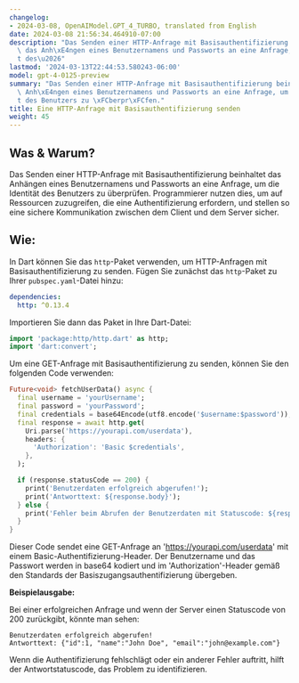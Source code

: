 ```yaml
---
changelog:
- 2024-03-08, OpenAIModel.GPT_4_TURBO, translated from English
date: 2024-03-08 21:56:34.464910-07:00
description: "Das Senden einer HTTP-Anfrage mit Basisauthentifizierung beinhaltet\
  \ das Anh\xE4ngen eines Benutzernamens und Passworts an eine Anfrage, um die Identit\xE4\
  t des\u2026"
lastmod: '2024-03-13T22:44:53.580243-06:00'
model: gpt-4-0125-preview
summary: "Das Senden einer HTTP-Anfrage mit Basisauthentifizierung beinhaltet das\
  \ Anh\xE4ngen eines Benutzernamens und Passworts an eine Anfrage, um die Identit\xE4\
  t des Benutzers zu \xFCberpr\xFCfen."
title: Eine HTTP-Anfrage mit Basisauthentifizierung senden
weight: 45
---
```


## Was & Warum?

Das Senden einer HTTP-Anfrage mit Basisauthentifizierung beinhaltet das Anhängen eines Benutzernamens und Passworts an eine Anfrage, um die Identität des Benutzers zu überprüfen. Programmierer nutzen dies, um auf Ressourcen zuzugreifen, die eine Authentifizierung erfordern, und stellen so eine sichere Kommunikation zwischen dem Client und dem Server sicher.

## Wie:

In Dart können Sie das `http`-Paket verwenden, um HTTP-Anfragen mit Basisauthentifizierung zu senden. Fügen Sie zunächst das `http`-Paket zu Ihrer `pubspec.yaml`-Datei hinzu:

```yaml
dependencies:
  http: ^0.13.4
```

Importieren Sie dann das Paket in Ihre Dart-Datei:

```dart
import 'package:http/http.dart' as http;
import 'dart:convert';
```

Um eine GET-Anfrage mit Basisauthentifizierung zu senden, können Sie den folgenden Code verwenden:

```dart
Future<void> fetchUserData() async {
  final username = 'yourUsername';
  final password = 'yourPassword';
  final credentials = base64Encode(utf8.encode('$username:$password'));
  final response = await http.get(
    Uri.parse('https://yourapi.com/userdata'),
    headers: {
      'Authorization': 'Basic $credentials',
    },
  );

  if (response.statusCode == 200) {
    print('Benutzerdaten erfolgreich abgerufen!');
    print('Antworttext: ${response.body}');
  } else {
    print('Fehler beim Abrufen der Benutzerdaten mit Statuscode: ${response.statusCode}');
  }
}
```

Dieser Code sendet eine GET-Anfrage an 'https://yourapi.com/userdata' mit einem Basic-Authentifizierung-Header. Der Benutzername und das Passwort werden in base64 kodiert und im 'Authorization'-Header gemäß den Standards der Basiszugangsauthentifizierung übergeben.

**Beispielausgabe:**

Bei einer erfolgreichen Anfrage und wenn der Server einen Statuscode von 200 zurückgibt, könnte man sehen:

```plaintext
Benutzerdaten erfolgreich abgerufen!
Antworttext: {"id":1, "name":"John Doe", "email":"john@example.com"}
```

Wenn die Authentifizierung fehlschlägt oder ein anderer Fehler auftritt, hilft der Antwortstatuscode, das Problem zu identifizieren.
